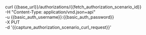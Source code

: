 curl {{base_url}}/authorizations/{{fetch_authorization_scenario_id}} \
    -H "Content-Type: application/vnd.json+api" \
    -u  {{basic_auth_username}}:{{basic_auth_password}} \
    -X PUT \
    -d '{{capture_authorization_scenario_curl_request}}'
